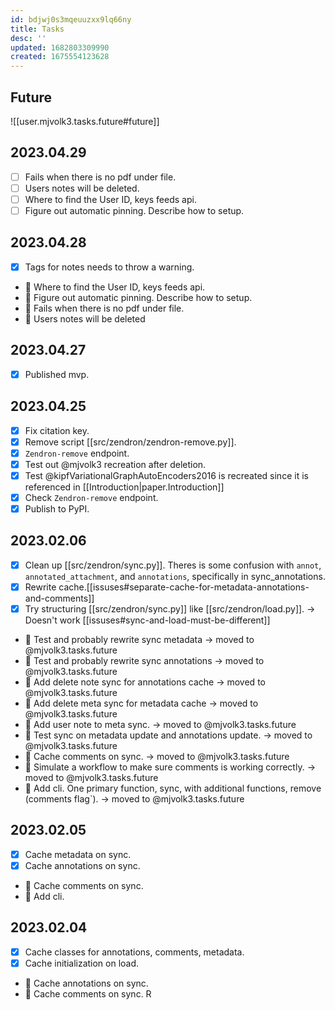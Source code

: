 ```yaml
---
id: bdjwj0s3mqeuuzxx9lq66ny
title: Tasks
desc: ''
updated: 1682803309990
created: 1675554123628
---
```

## Future

![[user.mjvolk3.tasks.future#future]]

## 2023.04.29

- [ ] Fails when there is no pdf under file.
- [ ] Users notes will be deleted.
- [ ] Where to find the User ID, keys feeds api.
- [ ] Figure out automatic pinning. Describe how to setup.

## 2023.04.28

- [x] Tags for notes needs to throw a warning.
- 🔲 Where to find the User ID, keys feeds api.
- 🔲 Figure out automatic pinning. Describe how to setup.
- 🔲 Fails when there is no pdf under file.
- 🔲 Users notes will be deleted

## 2023.04.27

- [x] Published mvp.

## 2023.04.25

- [x] Fix citation key.
- [x] Remove script [[src/zendron/zendron-remove.py]].
- [x] `Zendron-remove` endpoint.
- [x] Test out @mjvolk3 recreation after deletion.
- [x] Test @kipfVariationalGraphAutoEncoders2016 is recreated since it is referenced in [[Introduction|paper.Introduction]]
- [x] Check `Zendron-remove` endpoint.
- [x] Publish to PyPI.

## 2023.02.06

- [x] Clean up [[src/zendron/sync.py]]. Theres is some confusion with `annot`, `annotated_attachment`, and `annotations`, specifically in sync_annotations.
- [x] Rewrite cache.[[issuses#separate-cache-for-metadata-annotations-and-comments]]
- [x] Try structuring [[src/zendron/sync.py]] like [[src/zendron/load.py]]. → Doesn't work [[issuses#sync-and-load-must-be-different]]
- 🔲 Test and probably rewrite sync metadata → moved to @mjvolk3.tasks.future
- 🔲 Test and probably rewrite sync annotations → moved to @mjvolk3.tasks.future
- 🔲 Add delete note sync for annotations cache → moved to @mjvolk3.tasks.future
- 🔲 Add delete meta sync for metadata cache → moved to @mjvolk3.tasks.future
- 🔲 Add user note to meta sync. → moved to @mjvolk3.tasks.future
- 🔲 Test sync on metadata update and annotations update. → moved to @mjvolk3.tasks.future
- 🔲 Cache comments on sync. → moved to @mjvolk3.tasks.future
- 🔲 Simulate a workflow to make sure comments is working correctly. → moved to @mjvolk3.tasks.future
- 🔲 Add cli. One primary function, sync, with additional functions, remove (comments flag`). → moved to @mjvolk3.tasks.future

## 2023.02.05

- [x] Cache metadata on sync.
- [x] Cache annotations on sync.
- 🔲 Cache comments on sync.
- 🔲 Add cli.

## 2023.02.04

- [x] Cache classes for annotations, comments, metadata.
- [x] Cache initialization on load.
- 🔲 Cache annotations on sync.
- 🔲 Cache comments on sync.
R
